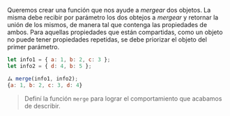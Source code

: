 Queremos crear una función que nos ayude a _mergear_ dos objetos. La misma debe recibir por parámetro los dos obtejos a _mergear_ y retornar la unión de los mismos, de manera tal que contenga las propiedades de ambos. Para aquellas propiedades que están compartidas, como un objeto no puede tener propiedades repetidas, se debe priorizar el objeto del primer parámetro.

```javascript
let info1 = { a: 1, b: 2, c: 3 };
let info2 = { d: 4, b: 5 };

ム merge(info1, info2);
{a: 1, b: 2, c: 3, d: 4}
```

> Definí la función `merge` para lograr el comportamiento que acabamos de describir.
